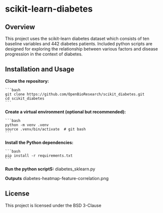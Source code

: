 # scikit-learn-diabetes

## Overview

This project uses the scikit-learn diabetes dataset which consists of ten baseline variables and 442 diabetes patients. Included python scripts are designed for exploring the relationship between various factors and disease progression in the context of diabetes.

## Installation and Usage

**Clone the repository:**

    ```bash
    git clone https://github.com/OpenBioResearch/scikit_diabetes.git
    cd scikit_diabetes
    ```

**Create a virtual environment (optional but recommended):**

    ```bash 
    python -m venv .venv
    source .venv/bin/activate  # git bash
    ```

**Install the Python dependencies:**

    ```bash
    pip install -r requirements.txt
    ```

**Run the python scriptS:**
    diabetes_sklearn.py

**Outputs**
    diabetes-heatmap-feature-correlation.png

## License
This project is licensed under the BSD 3-Clause

